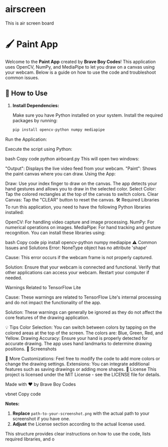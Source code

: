 # airscreen
This is air screen board

# 🖌️ Paint App

Welcome to the **Paint App** created by **Brave Boy Codes**! This application uses OpenCV, NumPy, and MediaPipe to let you draw on a canvas using your webcam. Below is a guide on how to use the code and troubleshoot common issues.

## 🚀 How to Use

1. **Install Dependencies:**

   Make sure you have Python installed on your system. Install the required packages by running:

   ```bash
   pip install opencv-python numpy mediapipe
Run the Application:

Execute the script using Python:

bash
Copy code
python airboard.py
This will open two windows:

"Output": Displays the live video feed from your webcam.
"Paint": Shows the paint canvas where you can draw.
Using the App:

Draw: Use your index finger to draw on the canvas. The app detects your hand gestures and allows you to draw in the selected color.
Select Color: Tap the colored rectangles at the top of the canvas to switch colors.
Clear Canvas: Tap the "CLEAR" button to reset the canvas.
🛠️ Required Libraries
To run this application, you need to have the following Python libraries installed:

OpenCV: For handling video capture and image processing.
NumPy: For numerical operations on images.
MediaPipe: For hand tracking and gesture recognition.
You can install these libraries using:

bash
Copy code
pip install opencv-python numpy mediapipe
⚠️ Common Issues and Solutions
Error: NoneType object has no attribute 'shape'

Cause: This error occurs if the webcam frame is not properly captured.

Solution: Ensure that your webcam is connected and functional. Verify that other applications can access your webcam. Restart your computer if needed.

Warnings Related to TensorFlow Lite

Cause: These warnings are related to TensorFlow Lite's internal processing and do not impact the functionality of the app.

Solution: These warnings can generally be ignored as they do not affect the core features of the drawing application.

💡 Tips
Color Selection: You can switch between colors by tapping on the colored areas at the top of the screen. The colors are: Blue, Green, Red, and Yellow.
Drawing Accuracy: Ensure your hand is properly detected for accurate drawing. The app uses hand landmarks to determine drawing positions.
📸 Screenshots

📝 More
Customizations: Feel free to modify the code to add more colors or change the drawing settings.
Extensions: You can integrate additional features such as saving drawings or adding more shapes.
📄 License
This project is licensed under the MIT License - see the LICENSE file for details.

Made with ❤️ by Brave Boy Codes

vbnet
Copy code

**Notes:**

1. **Replace** `path-to-your-screenshot.png` with the actual path to your screenshot if you have one.
2. **Adjust** the License section according to the actual license used.

This structure provides clear instructions on how to use the code, lists required libraries, and o
